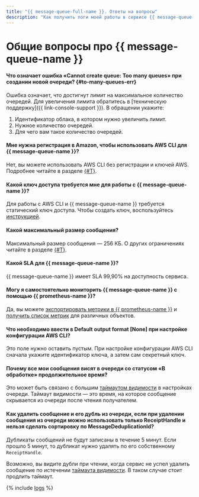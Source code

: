 ```yaml
---
title: "{{ message-queue-full-name }}. Ответы на вопросы"
description: "Как получить логи моей работы в сервисе {{ message-queue-full-name }}? Ответы на этот и другие вопросы в данной статье."
---
```


# Общие вопросы про {{ message-queue-name }}

#### Что означает ошибка «Cannot create queue: Too many queues» при создании новой очереди? {#to-many-queues-err}

Ошибка означает, что достигнут лимит на максимальное количество очередей. Для увеличения лимита обратитесь в [техническую поддержку]({{ link-console-support }}). В обращении укажите:

1. Идентификатор облака, в котором нужно увеличить лимит.
1. Нужное количество очередей.
1. Для чего вам такое количество очередей.

#### Мне нужна регистрация в Amazon, чтобы использовать AWS CLI для {{ message-queue-name }}?

Нет, вы можете использовать AWS CLI без регистрации и ключей AWS. Подробнее читайте в разделе [{#T}](../instruments/index.md).

#### Какой ключ доступа требуется мне для работы с {{ message-queue-name }}?

Для работы с AWS CLI и {{ message-queue-name }} требуется статический ключ доступа. Чтобы создать ключ, воспользуйтесь [инструкцией](../../iam/operations/sa/create-access-key.md).

#### Какой максимальный размер сообщения?

Максимальный размер сообщения — 256 КБ. О других ограничениях читайте в разделе [{#T}](../concepts/limits.md).

#### Какой SLA для {{ message-queue-name }}?

{{ message-queue-name }} имеет SLA 99,90% на доступность сервиса.

#### Могу я самостоятельно мониторить {{ message-queue-name }} с помощью {{ prometheus-name }}?

Да, вы можете [экспортировать метрики в {{ prometheus-name }}](../../monitoring/operations/metric/prometheusExport.md) и [получить список метрик](../../monitoring/operations/metric/list.md) для различных объектов.

#### Что необходимо ввести в Default output format \[None\] при настройке конфигурации AWS CLI?

Это поле нужно оставить пустым. При настройке конфигурации AWS CLI сначала укажите идентификатор ключа, а затем сам секретный ключ.

#### Почему все мои сообщения висят в очереди со статусом «В обработке» продолжительное время?

Это может быть связано с большим [таймаутом видимости](../concepts/visibility-timeout.md) в настройках очереди. Таймаут видимости — это время, на которое сообщение скрывается из очереди после чтения получателем.

#### Как удалить сообщение и его дубль из очереди, если при удалении сообщения из очереди можно использовать только ReceiptHandle и нельзя сделать сортировку по MessageDeduplicationId?

Дубликаты сообщений не будут записаны в течение 5 минут. Если прошло 5 минут, то дубликат нужно удалять по его собственному `ReceiptHandle`.

Возможно, вы видите дубли при чтении, когда сервис не успел удалить сообщение по истечении [таймаута видимости](../concepts/visibility-timeout.md). В таком случае стоит продлить таймаут.

{% include [logs](../../_qa/logs.md) %}